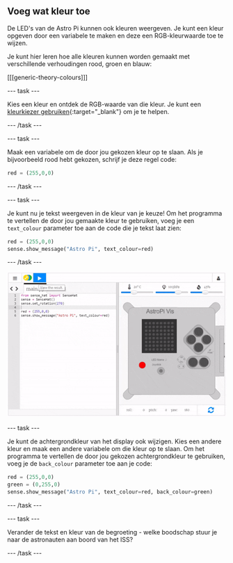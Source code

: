 ## Voeg wat kleur toe

De LED's van de Astro Pi kunnen ook kleuren weergeven. Je kunt een kleur opgeven door een variabele te maken en deze een RGB-kleurwaarde toe te wijzen.

Je kunt hier leren hoe alle kleuren kunnen worden gemaakt met verschillende verhoudingen rood, groen en blauw:

[[[generic-theory-colours]]]

--- task ---

Kies een kleur en ontdek de RGB-waarde van die kleur. Je kunt een [kleurkiezer gebruiken](https://www.w3schools.com/colors/colors_rgb.asp){:target="_blank"} om je te helpen.

--- /task ---

--- task ---

Maak een variabele om de door jou gekozen kleur op te slaan. Als je bijvoorbeeld rood hebt gekozen, schrijf je deze regel code:

```python
red = (255,0,0)
```

--- /task ---

--- task ---

Je kunt nu je tekst weergeven in de kleur van je keuze! Om het programma te vertellen de door jou gemaakte kleur te gebruiken, voeg je een `text_colour` parameter toe aan de code die je tekst laat zien:

```python
red = (255,0,0)
sense.show_message("Astro Pi", text_colour=red)
```

--- /task ---

![toon bericht in kleur](images/show-message-color.gif)

--- task ---

Je kunt de achtergrondkleur van het display ook wijzigen. Kies een andere kleur en maak een andere variabele om die kleur op te slaan. Om het programma te vertellen de door jou gekozen achtergrondkleur te gebruiken, voeg je de `back_colour` parameter toe aan je code:

```python
red = (255,0,0)
green = (0,255,0)
sense.show_message("Astro Pi", text_colour=red, back_colour=green)
```

--- /task ---

--- task ---

Verander de tekst en kleur van de begroeting - welke boodschap stuur je naar de astronauten aan boord van het ISS?

--- /task ---